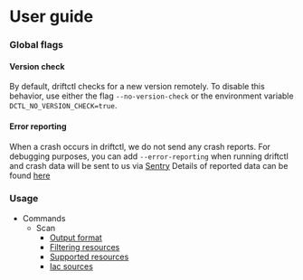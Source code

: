 # User guide

### Global flags

#### Version check

By default, driftctl checks for a new version remotely. To disable this behavior, use either the flag `--no-version-check` or the environment variable `DCTL_NO_VERSION_CHECK=true`.

#### Error reporting

When a crash occurs in driftctl, we do not send any crash reports.
For debugging purposes, you can add `--error-reporting` when running driftctl and crash data will be sent to us via [Sentry](https://sentry.io)
Details of reported data can be found [here](./cmd/flags/error-reporting.md)

### Usage

- Commands
  - Scan
    - [Output format](cmd/scan/output.md)
    - [Filtering resources](cmd/scan/filter.md)
    - [Supported resources](cmd/scan/supported_resources/README.md)
    - [Iac sources](cmd/scan/iac_source.md)


